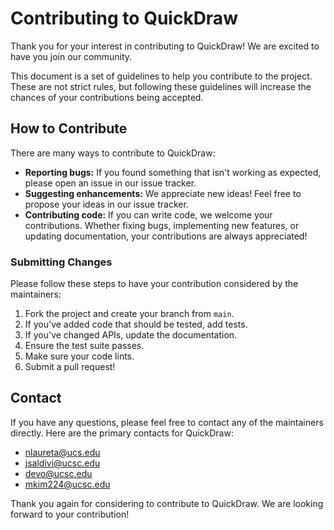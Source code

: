 # Contributing to QuickDraw

Thank you for your interest in contributing to QuickDraw! We are excited to have you join our community.

This document is a set of guidelines to help you contribute to the project. These are not strict rules, but following these guidelines will increase the chances of your contributions being accepted.

## How to Contribute

There are many ways to contribute to QuickDraw:

- **Reporting bugs:** If you found something that isn't working as expected, please open an issue in our issue tracker.
- **Suggesting enhancements:** We appreciate new ideas! Feel free to propose your ideas in our issue tracker.
- **Contributing code:** If you can write code, we welcome your contributions. Whether fixing bugs, implementing new features, or updating documentation, your contributions are always appreciated!

### Submitting Changes

Please follow these steps to have your contribution considered by the maintainers:

1. Fork the project and create your branch from `main`.
2. If you've added code that should be tested, add tests.
3. If you've changed APIs, update the documentation.
4. Ensure the test suite passes.
5. Make sure your code lints.
6. Submit a pull request!

## Contact

If you have any questions, please feel free to contact any of the maintainers directly. Here are the primary contacts for QuickDraw:

- nlaureta@ucs.edu
- jsaldivi@ucsc.edu
- devo@ucsc.edu
- mkim224@ucsc.edu

Thank you again for considering to contribute to QuickDraw. We are looking forward to your contribution!

